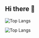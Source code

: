 ## Hi there 👋

![Top Langs](https://github-readme-stats.vercel.app/api/top-langs/?username=CottontailRabbit&layout=compact)

![Top Langs](https://github-readme-stats.vercel.app/api/top-langs/?username=Kim-Hongcheol&layout=compact)
